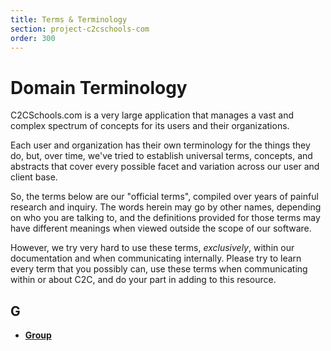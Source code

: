 ```yaml
---
title: Terms & Terminology
section: project-c2cschools-com
order: 300
---
```


# Domain Terminology

C2CSchools.com is a very large application that manages a vast and complex spectrum of concepts
for its users and their organizations.

Each user and organization has their own terminology for the things they do, but, over time,
we've tried to establish universal terms, concepts, and abstracts that cover every possible
facet and variation across our user and client base.
 
So, the terms below are our "official terms", compiled over years of painful research and inquiry.
The words herein may go by other names, depending on who you are talking to, and the definitions
provided for those terms may have different meanings when viewed outside the scope of our software.

However, we try very hard to use these terms, _exclusively_, within our documentation and when
communicating internally.  Please try to learn every term that you possibly can, use these terms
when communicating within or about C2C, and do your part in adding to this resource.

## G

* [**Group**](/projects/c2cschools/terms/group.html)
